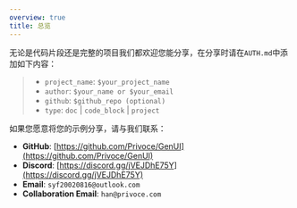 ```yaml
---
overview: true
title: 总览
---
```


无论是代码片段还是完整的项目我们都欢迎您能分享，在分享时请在`AUTH.md`中添加如下内容：

> - `project_name`: `$your_project_name`
> - `author`: `$your_name or $your_email`
> - `github`: `$github_repo (optional)`
> - `type`: `doc` | `code_block` | `project`

如果您愿意将您的示例分享，请与我们联系：

- **GitHub**: [https://github.com/Privoce/GenUI](https://github.com/Privoce/GenUI)
- **Discord**: [https://discord.gg/jVEJDhE75Y](https://discord.gg/jVEJDhE75Y)
- **Email**: `syf20020816@outlook.com`
- **Collaboration Email**: `han@privoce.com`
